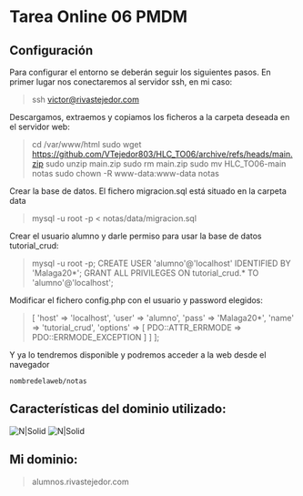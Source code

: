 # Tarea Online 06 PMDM

## Configuración

Para configurar el entorno se deberán seguir los siguientes pasos. En primer lugar nos conectaremos al servidor ssh, en mi caso:

> ssh victor@rivastejedor.com

Descargamos, extraemos y copiamos los ficheros a la carpeta deseada en el servidor web:

> cd /var/www/html
> sudo wget https://github.com/VTejedor803/HLC_TO06/archive/refs/heads/main.zip
> sudo unzip main.zip
> sudo rm main.zip
> sudo mv HLC_TO06-main notas
> sudo chown -R www-data:www-data notas

Crear la base de datos. El fichero migracion.sql está situado en la carpeta data

> mysql -u root -p < notas/data/migracion.sql

Crear el usuario alumno y darle permiso para usar la base de datos tutorial_crud:

> mysql -u root -p;
> CREATE USER 'alumno'@'localhost' IDENTIFIED BY 'Malaga20*';
> GRANT ALL PRIVILEGES ON tutorial_crud.* TO 'alumno'@'localhost';

Modificar el fichero config.php con el usuario y password elegidos:

><?php
>return [
>  'db' => [
>    'host' => 'localhost',
>    'user' => 'alumno',
>    'pass' => 'Malaga20*',
>    'name' => 'tutorial_crud',
>    'options' => [
>        PDO::ATTR_ERRMODE => PDO::ERRMODE_EXCEPTION
>    ]
>  ]
>];

Y ya lo tendremos disponible y podremos acceder a la web desde el navegador

	nombredelaweb/notas


## Características del dominio utilizado:

![N|Solid](https://i.gyazo.com/7ea3729079ecde06a5898da863bf7745.png)
![N|Solid](https://i.gyazo.com/68512af44eb27ac0484b8dc7be6150a4.png)

## Mi dominio:

> alumnos.rivastejedor.com


